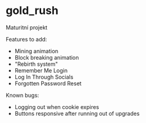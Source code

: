 # gold_rush
Maturitní projekt

Features to add:
- Mining animation
- Block breaking animation
- "Rebirth system"
- Remember Me Login
- Log In Through Socials
- Forgotten Password Reset

Known bugs:
- Logging out when cookie expires
- Buttons responsive after running out of upgrades
